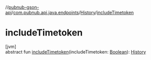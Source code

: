 //[pubnub-gson-api](../../../index.md)/[com.pubnub.api.java.endpoints](../index.md)/[History](index.md)/[includeTimetoken](include-timetoken.md)

# includeTimetoken

[jvm]\
abstract fun [includeTimetoken](include-timetoken.md)(includeTimetoken: [Boolean](https://kotlinlang.org/api/latest/jvm/stdlib/kotlin-stdlib/kotlin/-boolean/index.html)): [History](index.md)
